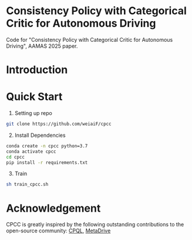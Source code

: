 # Consistency Policy with Categorical Critic for Autonomous Driving

Code for "Consistency Policy with Categorical Critic for Autonomous Driving", AAMAS 2025 paper.

# Introduction


# Quick Start

1. Setting up repo

```bash
git clone https://github.com/weiaiF/cpcc
```

2. Install Dependencies

```bash
conda create -n cpcc python=3.7
conda activate cpcc
cd cpcc
pip install -r requirements.txt
```
3. Train

```bash
sh train_cpcc.sh
```

# Acknowledgement
CPCC is greatly inspired by the following outstanding contributions to the open-source community:
[CPQL](https://github.com/cccedric/cpql), [MetaDrive](https://github.com/metadriverse/metadrive)
